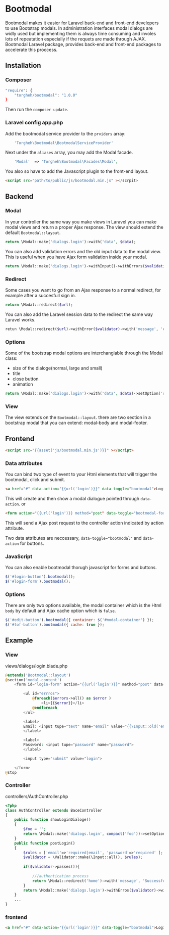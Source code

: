 # Bootmodal

Bootmodal makes it easier for Laravel back-end and front-end develepers to use Bootstrap modals. 
In administration interfaces modal dialogs are widly used but implementing them is always 
time consuming and involes lots of repeatation especially if the requets are made through AJAX.   
Bootmodal Laravel package, provides back-end and front-end packages to accelerate this proccess.

## Installation

### Composer
```sh
"require": {
    "torgheh/bootmodal": "1.0.0"
}
```
Then run the `composer update`.
### Laravel config app.php

Add the bootmodal service provider to the `prviders` array:
```php
	'Torgheh\Bootmodal\BootmodalServiceProvider'
```

Next under the `aliases` array, you may add the Modal facade.
```php
	'Modal'  => 'Torgheh\Bootmodal\Facades\Modal',

```
You also so have to add the Javascript plugin to the front-end layout.
```html
<script src="path/to/public/js/bootmodal.min.js" ></scrpit>
```
## Backend
### Modal
In your controller the same way you make views in Laravel you can make modal views and return a proper Ajax response. 
The view should extend the default `Bootmodal::layout`.

```php
return \Modal::make('dialogs.login')->with('data', $data);
```
You can also add validation errors and the old input data to the modal view. This is
useful when you have Ajax form validation inside your modal.

```php
return \Modal::make('dialogs.login')->withInput()->withErrors($validation);
```

### Redirect

Some cases you want to go from an Ajax response to a normal redirect, for example after a succesfull sign in. 
```php
return \Modal::redirect($url);
```
You can also add the Laravel session data to the redirect the same way Laravel works.
```php
retun \Modal::redirect($url)->withError($validator)->with('message', 'error');
```

### Options
Some of the bootstrap modal options are interchanglable through the Modal class:
- size of the dialoge(normal, large and small)
- title
- close button
- animation

```php
return \Modal::make('dialogs.login')->with('data', $data)->setOption('size', 'small')->setOption('title', 'Login');
```

### View

The view extends on the `Bootmodal::layout`. there are two section in a bootstrap modal that you can extend:
modal-body and modal-footer.

## Frontend

```html
<script src="{{asset('js/bootmodal.min.js')}}" ></script>
```

### Data attributes

You can bind two type of event to your Html elements that will trigger the bootmodal, click and submit.

```html
<a href="#" data-action="{{url('login')}}" data-toggle="bootmodal">Login</a>
```
This will create and then show a modal dialogue pointed through `data-action`.
or
```html
<form action="{{url('login')}} method="post" data-toggle="bootmodal-form">
```
This will send a Ajax post request to the controller action indicated by action attribute.

Two data attributes are neccessary, `data-toggle="bootmodal"` and `data-action` for buttons.

### JavaScript

You can also enable bootmodal thorugh javascript for forms and buttons.
```js
$('#login-button').bootmodal();
$('#login-form').bootmodal();
```

### Options

There are only two options available, the modal container which is the Html `body` by default and Ajax cache option which is `false`.

```js
$('#edit-button').bootmodal({ container: $('#modal-container') });
$('#tof-button').bootmodal({ cache: true });
```

## Example

### View
views/dialogs/login.blade.php
```php
@extends('Bootmodal::layout')
@section('modal-content')
	<form id="login-form" action="{{url('login')}}" method="post" data-toggle="bootmodal-form">

		<ul id="errros">
			@foreach($errors->all() as $error )
				<li>{{$error}}</li>
			@endforeach
		</ul>

		<label>
		Email: <input tupe="text" name="email" value="{{\Input::old('email')}}">
		</label>

		<label>
		Password: <input tupe="password" name="password">
		</label>

		<input type="submit" value="login">

	</form>
@stop
```

### Controller
controllers/AuthController.php
```php
<?php
class AuthController extends BaceController
{
	public function showLoginDialoge()
	{
		$foo = '';
		return \Modal::make('dialogs.login', compact('foo'))->setOption('title', 'Login form');
	}
	public function postLogin()
	{
		$rules = ['email'=>'required|email', 'password'=>'required' ];
		$validator = \Validator::make(\Input::all(), $rules);
		
		if($validator->passes()){
		
			///authentication process
			return \Modal::redirect('home')->with('message', 'Successfull login');
		}
		return \Modal::make('dialogs.login')->withErros($validator)->withInput();
	}
	...
}
```		

### frontend

```html
<a href="#" data-action="{{url('login')}}" data-toggle="bootmodal">Login</a>
```


